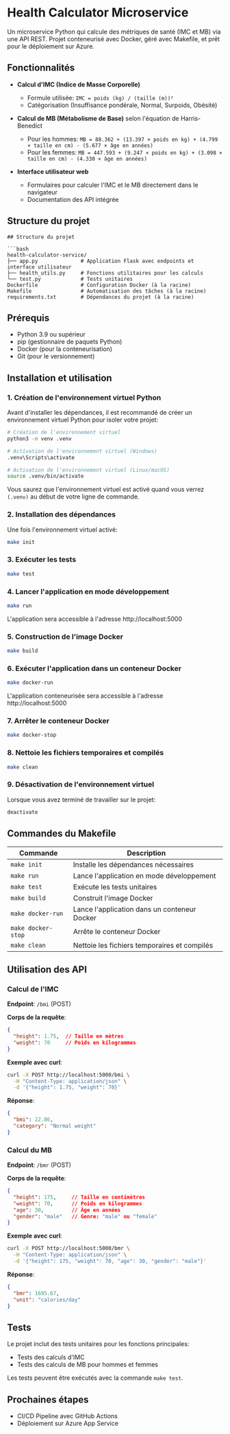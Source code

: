 # Health Calculator Microservice

Un microservice Python qui calcule des métriques de santé (IMC et MB) via une API REST. Projet conteneurisé avec Docker, géré avec Makefile, et prêt pour le déploiement sur Azure.

## Fonctionnalités

- **Calcul d'IMC (Indice de Masse Corporelle)**
  - Formule utilisée: `IMC = poids (kg) / (taille (m))²`
  - Catégorisation (Insuffisance pondérale, Normal, Surpoids, Obésité)

- **Calcul de MB (Métabolisme de Base)** selon l'équation de Harris-Benedict
  - Pour les hommes: `MB = 88.362 + (13.397 × poids en kg) + (4.799 × taille en cm) - (5.677 × âge en années)`
  - Pour les femmes: `MB = 447.593 + (9.247 × poids en kg) + (3.098 × taille en cm) - (4.330 × âge en années)`

- **Interface utilisateur web**
  - Formulaires pour calculer l'IMC et le MB directement dans le navigateur
  - Documentation des API intégrée

## Structure du projet

```
## Structure du projet

```bash
health-calculator-service/
├── app.py              # Application Flask avec endpoints et interface utilisateur
├── health_utils.py     # Fonctions utilitaires pour les calculs
└── test.py             # Tests unitaires
Dockerfile              # Configuration Docker (à la racine)
Makefile                # Automatisation des tâches (à la racine)
requirements.txt        # Dépendances du projet (à la racine)
```

## Prérequis

- Python 3.9 ou supérieur
- pip (gestionnaire de paquets Python)
- Docker (pour la conteneurisation)
- Git (pour le versionnement)

## Installation et utilisation

### 1. Création de l'environnement virtuel Python

Avant d'installer les dépendances, il est recommandé de créer un environnement virtuel Python pour isoler votre projet:

```bash
# Création de l'environnement virtuel
python3 -m venv .venv

# Activation de l'environnement virtuel (Windows)
.venv\Scripts\activate

# Activation de l'environnement virtuel (Linux/macOS)
source .venv/bin/activate
```

Vous saurez que l'environnement virtuel est activé quand vous verrez `(.venv)` au début de votre ligne de commande.

### 2. Installation des dépendances

Une fois l'environnement virtuel activé:

```bash
make init
```

### 3. Exécuter les tests

```bash
make test
```

### 4. Lancer l'application en mode développement

```bash
make run
```

L'application sera accessible à l'adresse http://localhost:5000

### 5. Construction de l'image Docker

```bash
make build
```

### 6. Exécuter l'application dans un conteneur Docker

```bash
make docker-run
```

L'application conteneurisée sera accessible à l'adresse http://localhost:5000

### 7. Arrêter le conteneur Docker

```bash
make docker-stop
```

### 8. Nettoie les fichiers temporaires et compilés

```bash
make clean
```

### 9. Désactivation de l'environnement virtuel

Lorsque vous avez terminé de travailler sur le projet:

```bash
deactivate
```

## Commandes du Makefile

| Commande | Description |
|----------|-------------|
| `make init` | Installe les dépendances nécessaires |
| `make run` | Lance l'application en mode développement |
| `make test` | Exécute les tests unitaires |
| `make build` | Construit l'image Docker |
| `make docker-run` | Lance l'application dans un conteneur Docker |
| `make docker-stop` | Arrête le conteneur Docker |
| `make clean` | Nettoie les fichiers temporaires et compilés |

## Utilisation des API

### Calcul de l'IMC

**Endpoint**: `/bmi` (POST)

**Corps de la requête**:
```json
{
  "height": 1.75,  // Taille en mètres
  "weight": 70     // Poids en kilogrammes
}
```

**Exemple avec curl**:
```bash
curl -X POST http://localhost:5000/bmi \
  -H "Content-Type: application/json" \
  -d '{"height": 1.75, "weight": 70}'
```

**Réponse**:
```json
{
  "bmi": 22.86,
  "category": "Normal weight"
}
```

### Calcul du MB

**Endpoint**: `/bmr` (POST)

**Corps de la requête**:
```json
{
  "height": 175,     // Taille en centimètres
  "weight": 70,      // Poids en kilogrammes
  "age": 30,         // Âge en années
  "gender": "male"   // Genre: "male" ou "female"
}
```

**Exemple avec curl**:
```bash
curl -X POST http://localhost:5000/bmr \
  -H "Content-Type: application/json" \
  -d '{"height": 175, "weight": 70, "age": 30, "gender": "male"}'
```

**Réponse**:
```json
{
  "bmr": 1695.67,
  "unit": "calories/day"
}
```

## Tests

Le projet inclut des tests unitaires pour les fonctions principales:
- Tests des calculs d'IMC
- Tests des calculs de MB pour hommes et femmes

Les tests peuvent être exécutés avec la commande `make test`.

## Prochaines étapes

- CI/CD Pipeline avec GitHub Actions
- Déploiement sur Azure App Service
